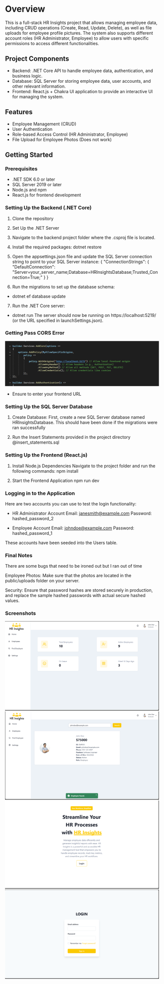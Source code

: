 # Overview
This is a full-stack HR Insights project that allows managing employee data, including CRUD operations (Create, Read, Update, Delete), as well as file uploads for employee profile pictures. The system also supports different account roles (HR Administrator, Employee) to allow users with specific permissions to access different functionalities.

## Project Components
- Backend: .NET Core API to handle employee data, authentication, and business logic.
- Database: SQL Server for storing employee data, user accounts, and other relevant information.
- Frontend: React.js + Chakra UI application to provide an interactive UI for managing the system.

## Features
- Employee Management (CRUD)
- User Authentication
- Role-based Access Control (HR Administrator, Employee)
- File Upload for Employee Photos (Does not work)

## Getting Started

### Prerequisites
- .NET SDK 6.0 or later
- SQL Server 2019 or later
- Node.js and npm
- React.js for frontend development

### Setting Up the Backend (.NET Core)
1. Clone the repository
2. Set Up the .NET Server
3. Navigate to the backend project folder where the .csproj file is located.

4. Install the required packages:
dotnet restore

5. Open the appsettings.json file and update the SQL Server connection string to point to your SQL Server instance:
{
  "ConnectionStrings": {
    "DefaultConnection": "Server=your_server_name;Database=HRInsightsDatabase;Trusted_Connection=True;"
  }
}

6. Run the migrations to set up the database schema:

- dotnet ef database update
7. Run the .NET Core server:
- dotnet run
The server should now be running on https://localhost:5219/ (or the URL specified in launchSettings.json).

### Getting Pass CORS Error
![alt text](image-4.png)
- Ensure to enter your frontend URL

### Setting Up the SQL Server Database

1. Create Database: First, create a new SQL Server database named HRInsightsDatabase. This should have been done if the migrations were ran successfully

2. Run the Insert Statements provided in the project directory @insert_statements.sql


### Setting Up the Frontend (React.js)
1. Install Node.js Dependencies
Navigate to the project folder and run the following commands:
npm install


2. Start the Frontend Application
npm run dev

### Logging in to the Application
Here are two accounts you can use to test the login functionality:

- HR Administrator Account
Email: janesmith@example.com
Password: hashed_password_2

- Employee Account
Email: johndoe@example.com
Password: hashed_password_1

These accounts have been seeded into the Users table.

### Final Notes
There are some bugs that need to be ironed out but I ran out of time 

Employee Photos: Make sure that the photos are located in the public/uploads folder on your server.

Security: Ensure that password hashes are stored securely in production, and replace the sample hashed passwords with actual secure hashed values.

### Screenshots

![alt text](image.png)
![alt text](image-1.png)
![alt text](image-2.png)
![alt text](image-3.png)

